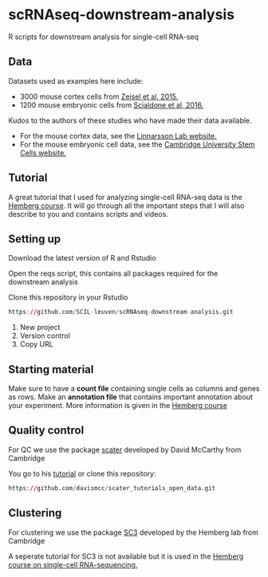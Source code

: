 # scRNAseq-downstream-analysis
R scripts for downstream analysis for single-cell RNA-seq

## Data
Datasets used as examples here include:
* 3000 mouse cortex cells from [Zeisel et al, 2015.](http://science.sciencemag.org/content/347/6226/1138)
* 1200 mouse embryonic cells from [Scialdone et al, 2016.](http://www.nature.com/nature/journal/v535/n7611/full/nature18633.html?foxtrotcallback=true)

Kudos to the authors of these studies who have made their data available.
* For the mouse cortex data, see the [Linnarsson Lab website.](http://linnarssonlab.org/cortex/)
* For the mouse embryonic cell data, see the [Cambridge University Stem Cells website.](http://gastrulation.stemcells.cam.ac.uk/scialdone2016)

## Tutorial

A great tutorial that I used for analyzing single-cell RNA-seq data is the [Hemberg course](https://hemberg-lab.github.io/scRNA.seq.course/).
It will go through all the important steps that I will also describe to you and contains scripts and videos.

## Setting up
Download the latest version of R and Rstudio

Open the reqs script, this contains all packages required for the downstream analysis

Clone this repository in your Rstudio
```R
https://github.com/SCIL-leuven/scRNAseq-downstream-analysis.git
```

1. New project
2. Version control
3. Copy URL

## Starting material

Make sure to have a **count file** containing single cells as columns and genes as rows.
Make an **annotation file** that contains important annotation about your experiment.
More information is given in the [Hemberg course](https://hemberg-lab.github.io/scRNA.seq.course/exprs-qc.html#tung-dataset)

## Quality control

For QC we use the package [scater](https://github.com/davismcc/scater) developed by David McCarthy from Cambridge

You go to his [tutorial](https://github.com/davismcc/scater_tutorials_open_data) or clone this repository:
```R
https://github.com/davismcc/scater_tutorials_open_data.git
```

## Clustering

For clustering we use the package [SC3](https://github.com/hemberg-lab/SC3) developed by the Hemberg lab from Cambridge

A seperate tutorial for SC3 is not available but it is used in the [Hemberg course on single-cell RNA-sequencing.](https://hemberg-lab.github.io/scRNA.seq.course/)
